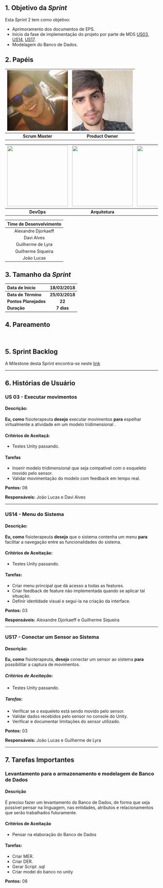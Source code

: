 ## 1. Objetivo da _Sprint_

<p align="justify">Esta <i>Sprint</i> 2 tem como objetivo:</p>

- Aprimoramento dos documentos de EPS.
- Início da fase de implementação do projeto por parte de MDS [US03](https://github.com/fga-gpp-mds/2018.1-Reabilitacao-Motora/issues/29), [US14](https://github.com/fga-gpp-mds/2018.1-Reabilitacao-Motora/issues/30), [US17](https://github.com/fga-gpp-mds/2018.1-Reabilitacao-Motora/issues/28).
- Modelagem do Banco de Dados.

## 2. Papéis

| <img src="https://github.com/RomeuCarvalhoAntunes/2018.1-Reabilitacao-Motora/blob/master/docs/imagens/grupo/Romeu_Antunes.png" width="200" height="200"/> |  <img src="https://github.com/RomeuCarvalhoAntunes/2018.1-Reabilitacao-Motora/blob/master/docs/imagens/grupo/Lucas_Malta.png" width="200" height="200"/> |
|:--:|:--:|
| **Scrum Master** | **Product Owner** |

| <img src="https://github.com/fga-gpp-mds/2018.1-Reabilitacao-Motora/blob/development/docs/imagens/grupo/Victor_Moura.png" width="200" height="200"/> | <img src="https://github.com/fga-gpp-mds/2018.1-Reabilitacao-Motora/blob/development/docs/imagens/grupo/Vitor_Falc%C3%A3o.png" width="200" height="200"/> | <img src="https://github.com/fga-gpp-mds/2018.1-Reabilitacao-Motora/blob/development/docs/imagens/grupo/Arthur_Diniz.png" width="200" height="200"/> |
|:--:|:--:|:--:|
| **DevOps** | **Arquitetura** | **Joker** |



| Time de Desenvolvimento |
|:--:|
| Alexandre Djorkaeff |
| Davi Alves |
| Guilherme de Lyra |
| Guilherme Siqueira |
| João Lucas


## 3. Tamanho da _Sprint_

| Data de Início | 18/03/2018 |
|:--|:--:|
| **Data de Término** | **25/03/2018** |
| **Pontos Planejados** | **22**|
| **Duração** | **7 dias** |


## 4. Pareamento

<img src="" />


## 5. Sprint Backlog

A Milestone desta Sprint encontra-se neste [link](https://github.com/fga-gpp-mds/2018.1-Reabilitacao-Motora/milestone/1)

-------

## 6. Histórias de Usuário


### US 03 - Executar movimentos
#### Descrição:
**Eu, como** fisioterapeuta **desejo** executar movimentos **para** espelhar virtualmente a atividade em um modelo tridimensional .

#### Critérios de Aceitaçã:
- Testes Unity passando.

#### Tarefas
- Inserir modelo tridimensional que seja compatível com o esqueleto movido pelo sensor.
- Validar movimentação do modelo com feedback em tempo real.

**Pontos:** 08

**Responsáveis:** João Lucas e Davi Alves

---

### US14 - Menu do Sistema
#### Descrição:

 **Eu, como** fisioterapeuta **desejo** que o sistema contenha um menu **para** facilitar a navegação entre as funcionalidades do sistema.

#### Critérios de Aceitação:
- Testes Unity passando.

#### Tarefas:
- Criar menu principal que dá acesso a todas as features.
- Criar feedback de feature não implementada quando se aplicar tal situação.
- Definir identidade visual e seguí-la na criação da interface.

**Pontos:** 03

**Responsáveis:** Alexandre Djorkaeff e Guilherme Siqueira

---

### US17 - Conectar um Sensor ao Sistema
#### Descrição:
**Eu, como**  fisioterapeuta, **desejo** conectar um sensor ao sistema  **para** possibilitar a captura de movimentos.

##### Critérios de Aceitação:
- Testes Unity passando.

##### Tarefas:
- Verificar se o esqueleto está sendo movido pelo sensor.
- Validar dados recebidos pelo sensor no console do Unity.
- Verificar e documentar limitações do sensor utilizado.

**Pontos:** 03

**Responsáveis:** João Lucas e Guilherme de Lyra

-------


## 7. Tarefas Importantes

### Levantamento para o armazenamento e modelagem de Banco de Dados

#### Descrição
É preciso fazer um levantamento do Banco de Dados, de forma que seja possível pensar na linguagem, nas entidades, atributos e relacionamentos que serão trabalhados futuramente.

#### Critérios de Aceitação
- Pensar na elaboração do Banco de Dados

#### Tarefas:
- Criar MER.
- Criar DER.
- Gerar Script .sql
- Criar model do banco no unity

**Pontos:** 08
